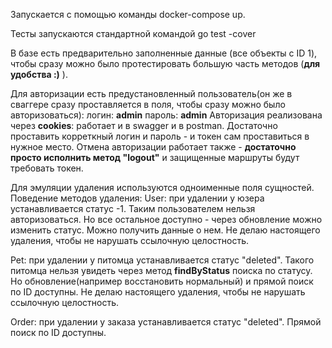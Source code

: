 Запускается с помощью команды docker-compose up.

Тесты запускаются стандартной командой go test -cover

В базе есть предварительно заполненные данные (все объекты с ID 1), чтобы сразу можно было протестировать большую часть методов (**для удобства :)** ).

Для авторизации есть предустановленный пользователь(он же в сваггере сразу проставляется в поля, чтобы сразу можно было авторизоваться):
логин: **admin**
пароль: **admin**
Авторизация реализована через **cookies**: работает и в swagger и в postman. Достаточно проставить корреткный логин и пароль - и токен сам проставиться в нужное место. 
Отмена авторизации работает также - **достаточно просто исполнить метод "logout"** и защищенные маршруты будут требовать токен.

Для эмуляции удаления используются одноименные поля сущностей. Поведение методов удаления:
User: при удалении у юзера устанавливается статус -1. Таким пользователем нельзя авторизоваться. Но все остальное доступно - через обновление можно изменить статус. Можно получить данные о нем. Не делаю настоящего удаления, чтобы не нарушать ссылочную целостность.

Pet: при удалении у питомца устанавливается статус "deleted". Такого питомца нельзя увидеть через метод **findByStatus** поиска по статусу. Но обновление(например восстановить нормальный) и прямой поиск по ID доступны. Не делаю настоящего удаления, чтобы не нарушать ссылочную целостность.

Order: при удалении у заказа устанавливается статус "deleted". Прямой поиск по ID доступны.
